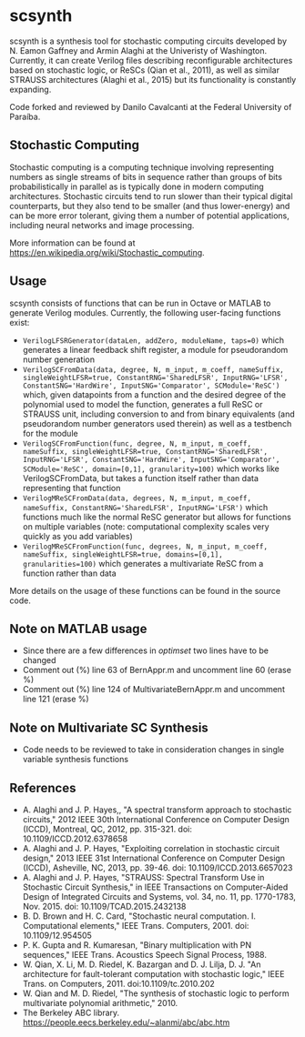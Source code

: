 # scsynth
scsynth is a synthesis tool for stochastic computing circuits developed by N. Eamon Gaffney and Armin Alaghi at the Univeristy of Washington. Currently, it can create Verilog files describing reconfigurable architectures based on stochastic logic, or ReSCs (Qian et al., 2011), as well as similar STRAUSS architectures (Alaghi et al., 2015) but its functionality is constantly expanding.

Code forked and reviewed by Danilo Cavalcanti at the Federal University of Paraíba.

## Stochastic Computing
Stochastic computing is a computing technique involving representing numbers as single streams of bits in sequence rather than groups of bits probabilistically in parallel as is typically done in modern computing architectures. Stochastic circuits tend to run slower than their typical digital counterparts, but they also tend to be smaller (and thus lower-energy) and can be more error tolerant, giving them a number of potential applications, including neural networks and image processing.

More information can be found at https://en.wikipedia.org/wiki/Stochastic_computing.

## Usage
scsynth consists of functions that can be run in Octave or MATLAB to generate Verilog modules. Currently, the following user-facing functions exist:
* `VerilogLFSRGenerator(dataLen, addZero, moduleName, taps=0)` which generates a linear feedback shift register, a module for pseudorandom number generation
* `VerilogSCFromData(data, degree, N, m_input, m_coeff, nameSuffix, singleWeightLFSR=true, ConstantRNG='SharedLFSR', InputRNG='LFSR', ConstantSNG='HardWire', InputSNG='Comparator', SCModule='ReSC')` which, given datapoints from a function and the desired degree of the polynomial used to model the function, generates a full ReSC or STRAUSS unit, including conversion to and from binary equivalents (and pseudorandom number generators used therein) as well as a testbench for the module
* `VerilogSCFromFunction(func, degree, N, m_input, m_coeff, nameSuffix, singleWeightLFSR=true, ConstantRNG='SharedLFSR', InputRNG='LFSR', ConstantSNG='HardWire', InputSNG='Comparator', SCModule='ReSC', domain=[0,1], granularity=100)` which works like VerilogSCFromData, but takes a function itself rather than data representing that function 
* `VerilogMReSCFromData(data, degrees, N, m_input, m_coeff, nameSuffix, ConstantRNG='SharedLFSR', InputRNG='LFSR')` which functions much like the normal ReSC generator but allows for functions on multiple variables (note: computational complexity scales very quickly as you add variables)
* `VerilogMReSCFromFunction(func, degrees, N, m_input, m_coeff, nameSuffix, singleWeightLFSR=true, domains=[0,1], granularities=100)` which generates a multivariate ReSC from a function rather than data

More details on the usage of these functions can be found in the source code.

## Note on MATLAB usage
* Since there are a few differences in *optimset* two lines have to be changed
* Comment out (%) line 63 of BernAppr.m and uncomment line 60 (erase %)
* Comment out (%) line 124 of MultivariateBernAppr.m and uncomment line 121 (erase %)

## Note on Multivariate SC Synthesis
* Code needs to be reviewed to take in consideration changes in single variable synthesis functions

## References
* A. Alaghi and J. P. Hayes,, "A spectral transform approach to stochastic circuits," 2012 IEEE 30th International Conference on Computer Design (ICCD), Montreal, QC, 2012, pp. 315-321. doi: 10.1109/ICCD.2012.6378658
* A. Alaghi and J. P. Hayes, "Exploiting correlation in stochastic circuit design," 2013 IEEE 31st International Conference on Computer Design (ICCD), Asheville, NC, 2013, pp. 39-46. doi: 10.1109/ICCD.2013.6657023
* A. Alaghi and J. P. Hayes, "STRAUSS: Spectral Transform Use in Stochastic Circuit Synthesis," in IEEE Transactions on Computer-Aided Design of Integrated Circuits and Systems, vol. 34, no. 11, pp. 1770-1783, Nov. 2015. doi: 10.1109/TCAD.2015.2432138
* B. D. Brown and H. C. Card, "Stochastic neural computation. I. Computational elements," IEEE Trans. Computers, 2001. doi: 10.1109/12.954505
* P. K. Gupta and R. Kumaresan, "Binary multiplication with PN sequences," IEEE Trans. Acoustics Speech Signal Process, 1988.
* W. Qian, X. Li, M. D. Riedel, K. Bazargan and D. J. Lilja, D. J. "An architecture for fault-tolerant computation with stochastic logic," IEEE Trans. on Computers, 2011. doi:10.1109/tc.2010.202
* W. Qian and M. D. Riedel, "The synthesis of stochastic logic to perform multivariate polynomial arithmetic," 2010.
* The Berkeley ABC library. https://people.eecs.berkeley.edu/~alanmi/abc/abc.htm
